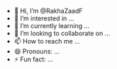 - 👋 Hi, I’m @RakhaZaadF
- 👀 I’m interested in ...
- 🌱 I’m currently learning ...
- 💞️ I’m looking to collaborate on ...
- 📫 How to reach me ...
- 😄 Pronouns: ...
- ⚡ Fun fact: ...

<!---
RakhaZaadF/RakhaZaadF is a ✨ special ✨ repository because its `README.md` (this file) appears on your GitHub profile.
You can click the Preview link to take a look at your changes.
--->
